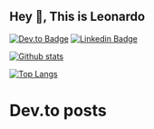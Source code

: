 ## Hey 👋, This is Leonardo

[![Dev.to Badge](https://img.shields.io/badge/-leocarmo-grey?style=flat&logo=dev.to&logoColor=white&link=https://dev.to/leocarmo)](https://dev.to/leocarmo) [![Linkedin Badge](https://img.shields.io/badge/-leonardocarmo-0072b1?style=flat&logo=Linkedin&logoColor=white&link=https://www.linkedin.com/in/leonardocarmo/)](https://www.linkedin.com/in/leonardocarmo/) 

[![Github stats](https://github-readme-stats.vercel.app/api?username=leocarmo&show_icons=true&include_all_commits=true)](https://github.com/leocarmo/github-readme-stats) 

[![Top Langs](https://github-readme-stats.vercel.app/api/top-langs/?username=leocarmo&layout=compact&hide=html)](https://github.com/leocarmo/github-readme-stats)

# Dev.to posts

<!-- BLOG-POST-LIST:START -->
<!-- BLOG-POST-LIST:END -->